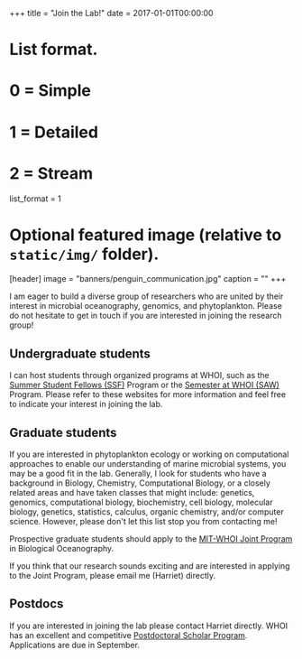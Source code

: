 +++
title = "Join the Lab!"
date = 2017-01-01T00:00:00

# List format.
#   0 = Simple
#   1 = Detailed
#   2 = Stream
list_format = 1

# Optional featured image (relative to `static/img/` folder).
[header]
image = "banners/penguin_communication.jpg"
caption = ""
+++

I am eager to build a diverse group of researchers who are united by their interest in microbial oceanography, genomics, and phytoplankton. Please do not hesitate to get in touch if you are interested in joining the research group!

## Undergraduate students

I can host students through organized programs at WHOI, such as the [Summer Student Fellows (SSF)](https://www.whoi.edu/main/summer-student-fellowship) Program or the [Semester at WHOI (SAW)](http://www.whoi.edu/semester-at-whoi/) Program. Please refer to these websites for more information and feel free to indicate your interest in joining the lab.

## Graduate students

If you are interested in phytoplankton ecology or working on computational approaches to enable our understanding of marine microbial systems, you may be a good fit in the lab. Generally, I look for students who have a background in Biology, Chemistry, Computational Biology, or a closely related areas and have taken classes that might include: genetics, genomics, computational biology, biochemistry, cell biology, molecular biology, genetics, statistics, calculus, organic chemistry, and/or computer science. However, please don't let this list stop you from contacting me!  

Prospective graduate students should apply to the [MIT-WHOI Joint Program](http://mit.whoi.edu/) in Biological Oceanography.

If you think that our research sounds exciting and are interested in applying to the Joint Program, please email me (Harriet) directly.

## Postdocs

If you are interested in joining the lab please contact Harriet directly. WHOI has an excellent and competitive [Postdoctoral Scholar Program](https://www.whoi.edu/page.do?pid=8021). Applications are due in September.
